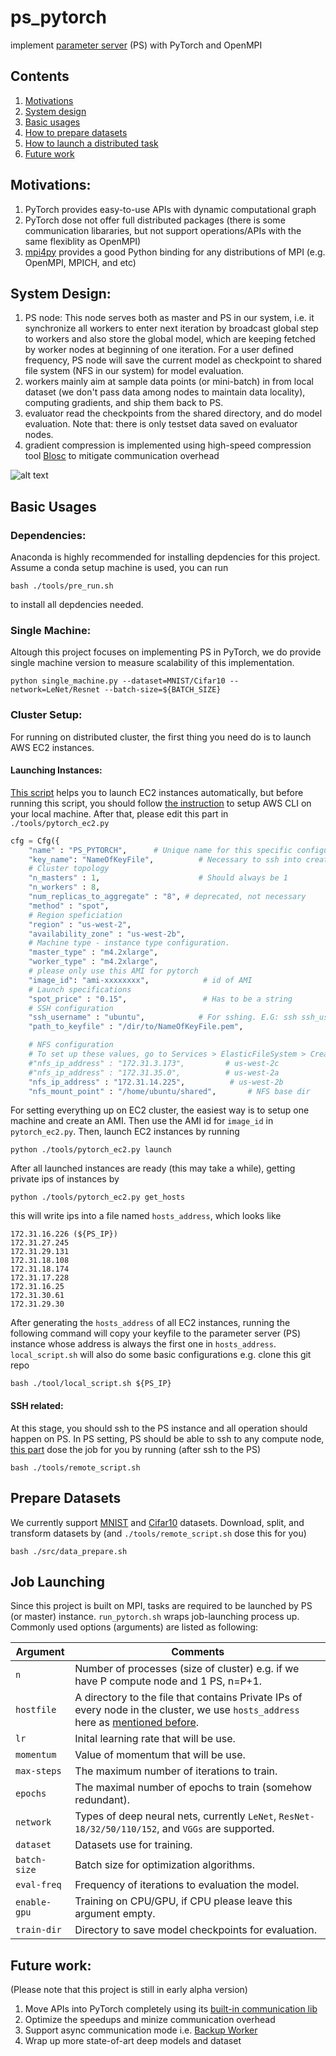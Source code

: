 # ps_pytorch
implement [parameter server](https://www.cs.cmu.edu/~muli/file/parameter_server_osdi14.pdf) (PS) with PyTorch and OpenMPI
## Contents

1. [Motivations](#motivations)
2. [System design](#system-design)
3. [Basic usages](#basic-usages)
4. [How to prepare datasets](#prepare-datasets)
5. [How to launch a distributed task](#job-launching)
6. [Future work](#future-work)

## Motivations:
1. PyTorch provides easy-to-use APIs with dynamic computational graph
2. PyTorch dose not offer full distributed packages (there is some communication libararies, but not support operations/APIs with the same flexiblity as OpenMPI)
3. [mpi4py](https://github.com/mpi4py/mpi4py) provides a good Python binding for any distributions of MPI (e.g. OpenMPI, MPICH, and etc)

## System Design:
1. PS node: This node serves both as master and PS in our system, i.e. it synchronize all workers to enter next iteration by broadcast global step to workers and also store the global model, which are keeping fetched by worker nodes at beginning of one iteration. For a user defined frequency, PS node will save the current model as checkpoint to shared file system (NFS in our system) for model evaluation.
2. workers mainly aim at sample data points (or mini-batch) in from local dataset (we don't pass data among nodes to maintain data locality), computing gradients, and ship them back to PS.
3. evaluator read the checkpoints from the shared directory, and do model evaluation. Note that: there is only testset data saved on evaluator nodes.
4. gradient compression is implemented using high-speed compression tool [Blosc](https://github.com/Blosc/c-blosc) to mitigate communication overhead

![alt text](https://github.com/hwang595/ps_pytorch/blob/master/images/system_overview.jpg)

## Basic Usages
### Dependencies:
Anaconda is highly recommended for installing depdencies for this project. Assume a conda setup machine is used, you can run 
```
bash ./tools/pre_run.sh
```
to install all depdencies needed. 
### Single Machine:
Altough this project focuses on implementing PS in PyTorch, we do provide single machine version to measure scalability of this implementation.
```
python single_machine.py --dataset=MNIST/Cifar10 --network=LeNet/Resnet --batch-size=${BATCH_SIZE}
```
### Cluster Setup:
For running on distributed cluster, the first thing you need do is to launch AWS EC2 instances.
#### Launching Instances:
[This script](https://github.com/hwang595/ps_pytorch/blob/master/tools/pytorch_ec2.py) helps you to launch EC2 instances automatically, but before running this script, you should follow [the instruction](https://docs.aws.amazon.com/cli/latest/userguide/cli-chap-getting-started.html) to setup AWS CLI on your local machine.
After that, please edit this part in `./tools/pytorch_ec2.py`
``` python
cfg = Cfg({
    "name" : "PS_PYTORCH",      # Unique name for this specific configuration
    "key_name": "NameOfKeyFile",          # Necessary to ssh into created instances
    # Cluster topology
    "n_masters" : 1,                      # Should always be 1
    "n_workers" : 8,
    "num_replicas_to_aggregate" : "8", # deprecated, not necessary
    "method" : "spot",
    # Region speficiation
    "region" : "us-west-2",
    "availability_zone" : "us-west-2b",
    # Machine type - instance type configuration.
    "master_type" : "m4.2xlarge",
    "worker_type" : "m4.2xlarge",
    # please only use this AMI for pytorch
    "image_id": "ami-xxxxxxxx",            # id of AMI
    # Launch specifications
    "spot_price" : "0.15",                 # Has to be a string
    # SSH configuration
    "ssh_username" : "ubuntu",            # For sshing. E.G: ssh ssh_username@hostname
    "path_to_keyfile" : "/dir/to/NameOfKeyFile.pem",

    # NFS configuration
    # To set up these values, go to Services > ElasticFileSystem > Create new filesystem, and follow the directions.
    #"nfs_ip_address" : "172.31.3.173",         # us-west-2c
    #"nfs_ip_address" : "172.31.35.0",          # us-west-2a
    "nfs_ip_address" : "172.31.14.225",          # us-west-2b
    "nfs_mount_point" : "/home/ubuntu/shared",       # NFS base dir
```
For setting everything up on EC2 cluster, the easiest way is to setup one machine and create an AMI. Then use the AMI id for `image_id` in `pytorch_ec2.py`. Then, launch EC2 instances by running
```
python ./tools/pytorch_ec2.py launch
```
After all launched instances are ready (this may take a while), getting private ips of instances by
```
python ./tools/pytorch_ec2.py get_hosts
```
this will write ips into a file named `hosts_address`, which looks like
```
172.31.16.226 (${PS_IP})
172.31.27.245
172.31.29.131
172.31.18.108
172.31.18.174
172.31.17.228
172.31.16.25
172.31.30.61
172.31.29.30
```
After generating the `hosts_address` of all EC2 instances, running the following command will copy your keyfile to the parameter server (PS) instance whose address is always the first one in `hosts_address`. `local_script.sh` will also do some basic configurations e.g. clone this git repo
```
bash ./tool/local_script.sh ${PS_IP}
```
#### SSH related:
At this stage, you should ssh to the PS instance and all operation should happen on PS. In PS setting, PS should be able to ssh to any compute node, [this part](https://github.com/hwang595/ps_pytorch/blob/master/tools/remote_script.sh#L8-L22) dose the job for you by running (after ssh to the PS)
```
bash ./tools/remote_script.sh
```

## Prepare Datasets
We currently support [MNIST](http://yann.lecun.com/exdb/mnist/) and [Cifar10](https://www.cs.toronto.edu/~kriz/cifar.html) datasets. Download, split, and transform datasets by (and `./tools/remote_script.sh` dose this for you)
```
bash ./src/data_prepare.sh
```

## Job Launching
Since this project is built on MPI, tasks are required to be launched by PS (or master) instance. `run_pytorch.sh` wraps job-launching process up. Commonly used options (arguments) are listed as following:

| Argument                      | Comments                                 |
| ----------------------------- | ---------------------------------------- |
| `n`                     | Number of processes (size of cluster) e.g. if we have P compute node and 1 PS, n=P+1. |
| `hostfile`      | A directory to the file that contains Private IPs of every node in the cluster, we use `hosts_address` here as [mentioned before](#launching-instances). |
| `lr`                        | Inital learning rate that will be use. |
| `momentum`                  | Value of momentum that will be use. |
| `max-steps`                       | The maximum number of iterations to train. |
| `epochs`                  | The maximal number of epochs to train (somehow redundant).   |
| `network`                  | Types of deep neural nets, currently `LeNet`, `ResNet-18/32/50/110/152`, and `VGGs` are supported. |
| `dataset` | Datasets use for training. |
| `batch-size` | Batch size for optimization algorithms. |
| `eval-freq` | Frequency of iterations to evaluation the model. |
| `enable-gpu`|Training on CPU/GPU, if CPU please leave this argument empty. |
|`train-dir`|Directory to save model checkpoints for evaluation. |

## Future work:
(Please note that this project is still in early alpha version)
1. Move APIs into PyTorch completely using its [built-in communication lib](http://pytorch.org/docs/master/distributed.html)
2. Optimize the speedups and minize communication overhead
3. Support async communication mode i.e. [Backup Worker](https://arxiv.org/pdf/1604.00981.pdf)
4. Wrap up more state-of-art deep models and dataset
